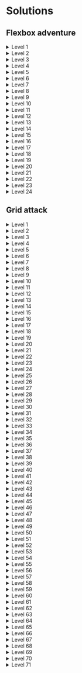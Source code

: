 # Solutions

## Flexbox adventure

<details>
  <summary>Level 1</summary>

    justify-content: center;

</details>

<details>
  <summary>Level 2</summary>

    justify-content: flex-end;

</details>

<details>
  <summary>Level 3</summary>

    justify-content: space-between;

</details>

<details>
  <summary>Level 4</summary>

    justify-content: space-around;

</details>

<details>
  <summary>Level 5</summary>

    justify-content: space-evenly;

</details>

<details>
  <summary>Level 6</summary>

    align-items: center;

</details>

<details>
  <summary>Level 7</summary>

    align-items: flex-end;

</details>

<details>
  <summary>Level 8</summary>

    justify-content: center;
    align-items: center;

</details>

<details>
  <summary>Level 9</summary>

    justify-content: space-between;
    align-items: flex-end;

</details>

<details>
  <summary>Level 10</summary>

    flex-direction: column;

</details>

<details>
  <summary>Level 11</summary>

    flex-direction: row-reverse;

</details>

<details>
  <summary>Level 12</summary>

    flex-direction: column;
    justify-content: flex-end;

</details>

<details>
  <summary>Level 13</summary>

    flex-direction: row-reverse;
    justify-content: center;
    align-items: center;

</details>

<details>
  <summary>Level 14</summary>

    order: 2;

</details>

<details>
  <summary>Level 15</summary>

    align-self: center;

</details>

<details>
  <summary>Level 16</summary>

    order: -1;
    align-self: flex-end;

</details>

<details>
  <summary>Level 17</summary>

    flex-direction: column-reverse;
    justify-content: flex-end;
    align-items: center;

</details>

<details>
  <summary>Level 18</summary>

    order: 2;
    align-self: center;

</details>

<details>
  <summary>Level 19</summary>

    flex-wrap: wrap;

</details>

<details>
  <summary>Level 20</summary>

    align-content: center;

</details>

<details>
  <summary>Level 21</summary>

    align-content: flex-end;
    justify-content: center;

</details>

<details>
  <summary>Level 22</summary>

    flex-direction: column-reverse;
    justify-content: space-around;
    align-items: flex-end;

</details>

<details>
  <summary>Level 23</summary>

    flex-direction: column-reverse;
    flex-wrap: wrap-reverse;
    align-content: center;
    justify-content: center;

</details>

<details>
  <summary>Level 24</summary>

    flex-direction: column-reverse;
    flex-wrap: wrap-reverse;
    align-content: center;
    justify-content: center;

</details>

## Grid attack

<details>
  <summary>Level 1</summary>

    grid-template-columns: 1fr 1fr;

</details>

<details>
  <summary>Level 2</summary>

    grid-template-columns: 20% 40% 40%;

</details>

<details>
  <summary>Level 3</summary>

    grid-template-columns: repeat(4, 25%);

</details>

<details>
  <summary>Level 4</summary>

    grid-template-columns: repeat(3, 30%);

</details>

<details>
  <summary>Level 5</summary>

    grid-template-columns: 100px 30%;

</details>

<details>
  <summary>Level 6</summary>

    grid-template-columns: repeat(3, 1fr);

</details>

<details>
  <summary>Level 7</summary>

    grid-template-columns: repeat(4, 1fr);

</details>

<details>
  <summary>Level 8</summary>

    grid-template-columns: 100px repeat(3, 1fr);

</details>

<details>
  <summary>Level 9</summary>

    grid-template-columns: 20% 100px 1fr;

</details>

<details>
  <summary>Level 10</summary>

    grid-template-columns: 1fr auto 1fr;

</details>

<details>
  <summary>Level 11</summary>

    grid-template: 100px 150px 1fr / 25% 50% 25%;

</details>

<details>
  <summary>Level 12</summary>

    grid-template: 1fr 2fr 1fr / 1fr 2fr 1fr;

</details>

<details>
  <summary>Level 13</summary>

    gap: 0 15px;

</details>

<details>
  <summary>Level 14</summary>

    grid-template: 1fr 2fr 1fr / 1fr 2fr 1fr;
    gap: 0 5%;

</details>

<details>
  <summary>Level 15</summary>

    gap: 40px 0;

</details>

<details>
  <summary>Level 16</summary>

    gap: 15% 10px;

</details>

<details>
  <summary>Level 17</summary>

    gap: 20px;

</details>

<details>
  <summary>Level 18</summary>

    grid-template: 1fr 1fr 100px / 1fr 100px auto;
    gap: 10% 20px;

</details>

<details>
  <summary>Level 19</summary>

    grid-column-start: 3;

</details>

<details>
  <summary>Level 20</summary>

    grid-column-start: 2;
    grid-column-end: 4;

</details>

<details>
  <summary>Level 21</summary>

    grid-column-start: 2;
    grid-column-end: 4;

</details>

<details>
  <summary>Level 22</summary>

    grid-column-start: span 2;

    gap: 15px;
    grid-template: 100px 1fr / 1fr 1fr 1fr;

</details>

<details>
  <summary>Level 23</summary>

    grid-row-start: 2;

</details>

<details>
  <summary>Level 24</summary>

    grid-row-start: 1;
    grid-row-end: 5;

</details>

<details>
  <summary>Level 25</summary>

    grid-row: span 4;

</details>

<details>
  <summary>Level 26</summary>

    grid-row: span 3;
    grid-column: span 2;

</details>

<details>
  <summary>Level 27</summary>

    gap: 15px;
    grid-template: repeat(4, 1fr) / repeat(4, 1fr);

    grid-area: 3 / 2 / 5 / 4;

</details>

<details>
  <summary>Level 28</summary>

    grid-area: 2 / 1 / 5 / 4;

</details>

<details>
  <summary>Level 29</summary>

    gap: 15px 10px;

    grid-area: 3 / 2 / 5 / 4;

    grid-area: 1 / 4 / 4 / 5;

</details>

<details>
  <summary>Level 30</summary>

    grid-area: 1 / 1 / 4 / 4;

</details>

<details>
  <summary>Level 31</summary>

    gap: 15px;
    grid-template-columns: 1fr 2fr 1fr;

    grid-area: 1 / 3 / 5 / 4;

    grid-area: 1 / 1 / 4 / 3;

</details>

<details>
  <summary>Level 32</summary>

    gap: 15px 10px;

    grid-area: 1 / 1 / 3 / 3;

    grid-area: 3 / 1 / 4 / 4;

</details>

<details>
  <summary>Level 33</summary>

    grid-template-columns: min-content 1fr;

</details>

<details>
  <summary>Level 34</summary>

    grid-template: 1fr min-content / min-content 1fr;

</details>

<details>
  <summary>Level 35</summary>

    grid-template: 1fr 1fr / max-content 1fr;

</details>

<details>
  <summary>Level 36</summary>

    grid-template: 1fr 1fr / max-content min-content;

</details>

<details>
  <summary>Level 37</summary>

    grid-template-columns: minmax(250px, 1fr) 1fr;

</details>

<details>
  <summary>Level 38</summary>

    grid-template: 1fr 1fr / minmax(auto, 200px) 150px;

</details>

<details>
  <summary>Level 39</summary>

    grid-template: 1fr 1fr / minmax(min-content, 200px) minmax(min-content, auto);

</details>

<details>
  <summary>Level 40</summary>

    grid-template-columns: repeat(4, 150px);

</details>

<details>
  <summary>Level 41</summary>

    gap: 15px;
    grid-template-columns: repeat(4, minmax(150px, auto));

</details>

<details>
  <summary>Level 42</summary>

    gap: 15px;
    grid-template-columns: repeat(2, minmax(100px, 1fr));

</details>

<details>
  <summary>Level 43</summary>

    grid-template: 100px 1fr 100px / 100px 1fr 100px;

</details>

<details>
  <summary>Level 44</summary>

    gap: 15px;

    grid-area: 2 / 2 / 4 / 4;

    grid-area: 1 / 1 / 2 / 4;

</details>

<details>
  <summary>Level 45</summary>

    gap: 15px;
    grid-template: 100px 200px 1fr / 1fr 1fr 1fr;

    grid-area: 2 / 2 / 4 / 4;

    grid-area: 1 / 1 / 2 / 3;

    grid-area: 2 / 1 / 4 / 2;

</details>

<details>
  <summary>Level 46</summary>

    grid-auto-flow: column;

</details>

<details>
  <summary>Level 47</summary>

    grid-auto-flow: column;

</details>

<details>
  <summary>Level 48</summary>

    gap: 15px;
    grid-template: repeat(4, 1fr) / repeat(4, 1fr);
    grid-auto-flow: column;
    #greenLand { grid-column-start: span 3; }

</details>

<details>
  <summary>Level 49</summary>

    grid-template-columns: repeat(3, 1fr);

</details>

<details>
  <summary>Level 50</summary>

    grid-template: 1fr 1fr 100px / 1fr 1fr;

</details>

<details>
  <summary>Level 51</summary>

    gap: 20px;
    grid-template: 1fr 1fr 100px / 1fr 1fr 100px;

    grid-area: 3 / 3 / 4 / 4;

</details>

<details>
  <summary>Level 52</summary>

    gap: 15px;
    grid-template: 1fr 1fr 100px 150px/ repeat(3, 1fr);
    grid-auto-flow: column;

</details>

<details>
  <summary>Level 53</summary>

    justify-items: start;

</details>

<details>
  <summary>Level 54</summary>

    justify-items: end;

</details>

<details>
  <summary>Level 55</summary>

    grid-template: 100px 1fr / 2fr 1fr;
    justify-items: center;

</details>

<details>
  <summary>Level 56</summary>

    grid-template: 100px 1fr / 2fr 1fr;
    align-items: center;

</details>

<details>
  <summary>Level 57</summary>

    align-items: end;

</details>

<details>
  <summary>Level 58</summary>

    align-items: center;
    grid-template: 2fr 1fr / repeat(3, 1fr);

</details>

<details>
  <summary>Level 59</summary>

    justify-items: center;
    align-items: center;
    grid-template: 1fr 1fr / 2fr 1fr 1fr;

    grid-area: 2 / 2 / 4 / 4;

</details>

<details>
  <summary>Level 60</summary>

    justify-items: end;
    align-items: center;

</details>

<details>
  <summary>Level 61</summary>

    justify-self: start;

</details>

<details>
  <summary>Level 62</summary>

    justify-self: center;

</details>

<details>
  <summary>Level 63</summary>

    gap: 15px;
    grid-template: 1fr 1fr / 200px 1fr;

    width: 50%;
    height: 50%;
    justify-self: end;

</details>

<details>
  <summary>Level 64</summary>

    grid-template: 1fr 2fr / 1fr 2fr;
    gap: 15px;

    height: 50%;
    align-self: center;

</details>

<details>
  <summary>Level 65</summary>

    grid-template: repeat(3, 1fr) / repeat(3, 1fr);

    height: 50%;
    align-self: end;

</details>

<details>
  <summary>Level 66</summary>

    justify-items: center;
    align-items: center;

    justify-self: end;
    align-self: end;

    justify-self: start;
    align-self: end;

</details>

<details>
  <summary>Level 67</summary>

    grid-template: repeat(3, 1fr) / 2fr 1fr;

    justify-self: end;

</details>

<details>
  <summary>Level 68</summary>

    justify-content: center;

</details>

<details>
  <summary>Level 69</summary>

    justify-content: end;

</details>

<details>
  <summary>Level 70</summary>

    grid-template: 1fr 1fr / 40% 40%;
    justify-items: end;
    justify-content: space-evenly;

</details>

<details>
  <summary>Level 71</summary>

    align-content: center;

</details>
